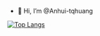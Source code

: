 - 👋 Hi, I’m @Anhui-tqhuang

[![Top Langs](https://github-readme-stats.vercel.app/api?username=Anhui-tqhuang&show_icons=true&theme=transparent&hide_border=true)](https://github.com/anuraghazra/github-readme-stats)

<!---
Anhui-tqhuang/Anhui-tqhuang is a ✨ special ✨ repository because its `README.md` (this file) appears on your GitHub profile.
You can click the Preview link to take a look at your changes.
--->
